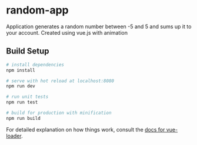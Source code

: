 # random-app

Application generates a random number between -5 and 5 and sums up it to your account.
Created using vue.js with animation

## Build Setup

``` bash
# install dependencies
npm install

# serve with hot reload at localhost:8080
npm run dev

# run unit tests
npm run test

# build for production with minification
npm run build
```

For detailed explanation on how things work, consult the [docs for vue-loader](http://vuejs.github.io/vue-loader).
